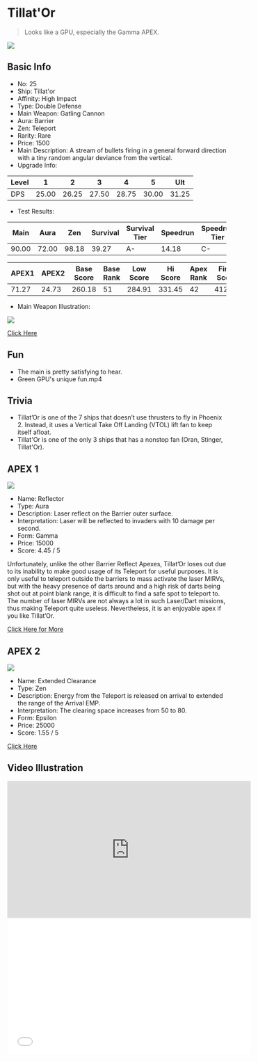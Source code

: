 # Tillat'Or

> Looks like a GPU, especially the Gamma APEX.

<img src="/ships/ship_25.png" style={{zoom:1}}/>

## Basic Info

- No: 25
- Ship: Tillat'or
- Affinity: High Impact
- Type: Double Defense
- Main Weapon: Gatling Cannon
- Aura: Barrier
- Zen: Teleport
- Rarity: Rare
- Price: 1500
- Main Description: A stream of bullets firing in a general forward direction with a tiny random angular deviance from the vertical.
- Upgrade Info: 

| Level | 1 | 2 | 3 | 4 | 5 | Ult |
|--|--|--|--|--|--|--|
| DPS | 25.00 | 26.25 | 27.50 | 28.75 | 30.00 | 31.25 |

- Test Results: 

| Main | Aura | Zen | Survival | Survival Tier | Speedrun | Speedrun Tier | Fun | Fun Tier |
|--|--|--|--|--|--|--|--|--|
| 90.00 | 72.00 | 98.18 | 39.27 | A- | 14.18 | C- | 27.27 | C+ |

| APEX1 | APEX2 | Base Score | Base Rank | Low Score | Hi Score | Apex Rank | Final Score | FinalRank |
|--|--|--|--|--|--|--|--|--|
| 71.27 | 24.73 | 260.18 | 51 | 284.91 | 331.45 | 42 | 412.18 | 54 |

- Main Weapon Illustration:

<img src="/illustration/main_25.gif" style={{zoom:1}}/>

[Click Here](https://gamefaqs.gamespot.com/iphone/193681-phoenix-ii/faqs/76704/ship-details-part-3#tillator)

## Fun

- The main is pretty satisfying to hear.
- Green GPU's unique fun.mp4

## Trivia

- Tillat’Or is one of the 7 ships that doesn’t use thrusters to fly in Phoenix 2. Instead, it uses a Vertical Take Off Landing (VTOL) lift fan to keep itself afloat.
- Tillat'Or is one of the only 3 ships that has a nonstop fan (Oran, Stinger, Tillat'Or).

## APEX 1

<img src="/ships/ship_25_apex_1.png" style={{zoom:1}}/>

- Name: Reflector
- Type: Aura
- Description: Laser reflect on the Barrier outer surface.
- Interpretation: Laser will be reflected to invaders with 10 damage per second.
- Form: Gamma
- Price: 15000
- Score: 4.45 / 5

Unfortunately, unlike the other Barrier Reflect Apexes, Tillat’Or loses out due to its inability to make good usage of its Teleport for useful purposes. It is only useful to teleport outside the barriers to mass activate the laser MIRVs, but with the heavy presence of darts around and a high risk of darts being shot out at point blank range, it is difficult to find a safe spot to teleport to. The number of laser MIRVs are not always a lot in such Laser/Dart missions, thus making Teleport quite useless. Nevertheless, it is an enjoyable apex if you like Tillat’Or.

[Click Here for More](https://gamefaqs.gamespot.com/iphone/193681-phoenix-ii/faqs/76704/ship-details-part-3#gamma-barrier-reflector-c15000)

## APEX 2

<img src="/ships/ship_25_apex_2.png" style={{zoom:1}}/>

- Name: Extended Clearance
- Type: Zen
- Description: Energy from the Teleport is released on arrival to extended the range of the Arrival EMP.
- Interpretation: The clearing space increases from 50 to 80.
- Form: Epsilon
- Price: 25000
- Score: 1.55 / 5

[Click Here](https://gamefaqs.gamespot.com/iphone/193681-phoenix-ii/faqs/76704/ship-details-part-3#epsilon-teleport-extended-clearance-c25000)

## Video Illustration

<iframe width="560" height="315" src="https://www.youtube.com/embed/3P9lhR65BGY?si=GaWWaHDvnfJyFOlb" title="YouTube video player" frameborder="0" allow="accelerometer; autoplay; clipboard-write; encrypted-media; gyroscope; picture-in-picture; web-share" referrerpolicy="strict-origin-when-cross-origin" allowfullscreen></iframe>

<br/>

<iframe width="560" height="315" src="//player.bilibili.com/player.html?aid=952430454&bvid=BV1Gs4y1P7wu&cid=1094681879&p=1&autoplay=false" scrolling="no" border="0" frameborder="no" allow="accelerometer; autoplay; clipboard-write; encrypted-media; gyroscope; picture-in-picture; web-share" framespacing="0" allowfullscreen="true"> </iframe>
